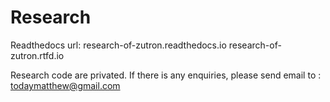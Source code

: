 # Research

Readthedocs url:
research-of-zutron.readthedocs.io
research-of-zutron.rtfd.io

Research code are privated. If there is any enquiries, please send email to : todaymatthew@gmail.com
